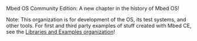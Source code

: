 Mbed OS Community Edition: A new chapter in the history of Mbed OS!

Note: This organization is for development of the OS, its test systems, and other tools.  For first and third party examples of stuff created with Mbed CE, see the [Libraries and Examples organization](https://github.com/mbed-ce-libraries-examples)!
